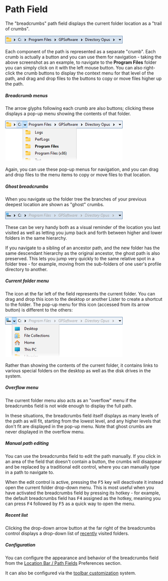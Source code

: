 # Path Field

The "breadcrumbs" path field displays the current folder location as a "trail of crumbs".

![](/Manual/images/media/13/crumbs1.png) 

Each component of the path is represented as a separate "crumb". Each crumb is actually a button and you can use them for navigation - taking the above screenshot as an example, to navigate to the **Program Files** folder you can simply click on it with the left mouse button. You can also right-click the crumb buttons to display the context menu for that level of the path, and drag and drop files to the buttons to copy or move files higher up the path.

##### Breadcrumb menus

The arrow glyphs following each crumb are also buttons; clicking these displays a pop-up menu showing the contents of that folder.

![](/Manual/images/media/13/crumbs_menu1.png) 

Again, you can use these pop-up menus for navigation, and you can drag and drop files to the menu items to copy or move files to that location.

##### Ghost breadcrumbs

When you navigate up the folder tree the branches of your previous deepest location are shown as "ghost" crumbs.

![](/Manual/images/media/13/breadcrumbs_ghosts.png)

These can be very handy both as a visual reminder of the location you last visited as well as letting you jump back and forth between higher and lower folders in the same hierarchy.

If you navigate to a sibling of an ancestor path, and the new folder has the same descendant hierarchy as the original ancestor, the ghost path is also preserved. This lets you jump very quickly to the same relative spot in a folder tree - for example, moving from the sub-folders of one user's profile directory to another.

##### Current folder menu

The icon at the far left of the field represents the current folder. You can drag and drop this icon to the desktop or another Lister to create a shortcut to the folder. The pop-up menu for this icon (accessed from its arrow button) is different to the others:

![](/Manual/images/media/13/crumbs_menu_2.png)

Rather than showing the contents of the current folder, it contains links to various special folders on the desktop as well as the disk drives in the system.

##### Overflow menu

The current folder menu also acts as an "overflow" menu if the breadcrumbs field is not wide enough to display the full path.

In these situations, the breadcrumbs field itself displays as many levels of the path as will fit, starting from the lowest level, and any higher levels that don't fit are displayed in the pop-up menu. Note that ghost crumbs are never displayed in the overflow menu.

##### Manual path editing

You can use the breadcrumbs field to edit the path manually. If you click in an area of the field that doesn't contain a button, the crumbs will disappear and be replaced by a traditional edit control, where you can manually type in a path to navigate to.

When the edit control is active, pressing the <kbd>F5</kbd> key will deactivate it instead open the current folder drop-down menu. This is most useful when you have activated the breadcrumbs field by pressing its hotkey - for example, the default breadcrumbs field has <kbd>F4</kbd> assigned as the hotkey, meaning you can press <kbd>F4</kbd> followed by <kbd>F5</kbd> as a quick way to open the menu.

##### Recent list

Clicking the drop-down arrow button at the far right of the breadcrumbs control displays a drop-down list of [recently](recent_and_history_lists.md) visited folders.

##### Configuration

You can configure the appearance and behavior of the breadcrumbs field from the [Location Bar / Path Fields](/Manual/preferences/preferences_categories/location_bar/path_fields/README.md) Preferences section.

It can also be configured via the [toolbar customization](/Manual/customize/creating_your_own_buttons/editing_the_toolbar/field_buttons/path_field_configuration.md) system.
